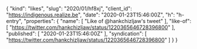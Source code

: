 {
  "kind": "likes",
  "slug": "2020/01/hf8xj",
  "client_id": "https://indigenous.realize.be",
  "date": "2020-01-23T15:46:00Z",
  "h": "h-entry",
  "properties": {
    "name": [
      "Like of @hankchizljaw's tweet"
    ],
    "like-of": [
      "https://twitter.com/hankchizljaw/status/1220365646728396800"
    ],
    "published": [
      "2020-01-23T15:46:00Z"
    ],
    "syndication": [
      "https://twitter.com/hankchizljaw/status/1220365646728396800"
    ]
  }
}
